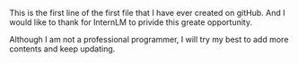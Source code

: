 This is the first line of the first file that I have ever created on gitHub. 
And I would like to thank for InternLM to privide this greate opportunity.

Although I am not a professional programmer, I will try my best to add more 
contents and keep updating.  
